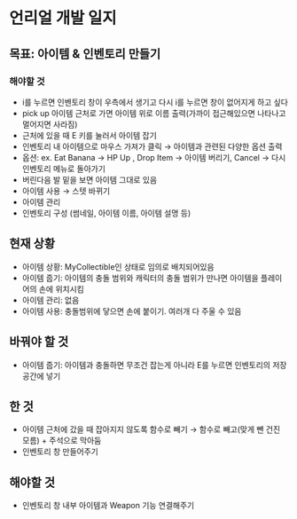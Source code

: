 # 언리얼 개발 일지



## 목표: 아이템 & 인벤토리 만들기

### 해야할 것
  * i를 누르면 인벤토리 창이 우측에서 생기고 다시 i를 누르면 창이 없어지게 하고 싶다
  * pick up 아이템 근처로 가면 아이템 위로 이름 출력(가까이 접근해있으면 나타나고 멀어지면 사라짐)
  * 근처에 있을 때 E 키를 눌러서 아이템 잡기
  * 인벤토리 내 아이템으로 마우스 가져가 클릭 → 아이템과 관련된 다양한 옵션 출력
  * 옵션:  ex. Eat Banana → HP Up , Drop Item → 아이템 버리기, Cancel → 다시 인벤토리 메뉴로 돌아가기
  * 버린다음 발 밑을 보면 아이템 그대로 있음
  * 아이템 사용 → 스텟 바뀌기
  * 아이템 관리
  * 인벤토리 구성 (썸네일, 아이템 이름, 아이템 설명 등)


## 현재 상황

* 아이템 상황: MyCollectible인 상태로 임의로 배치되어있음
* 아이템 줍기: 아이템의 충돌 범위와 캐릭터의 충돌 범위가 만나면 아이템을 플레이어의 손에 위치시킴
* 아이템 관리: 없음
* 아이템 사용: 충돌범위에 닿으면 손에 붙이기. 여러개 다 주울 수 있음


## 바꿔야 할 것

* 아이템 줍기: 아이템과 충돌하면 무조건 잡는게 아니라 E를 누르면 인벤토리의 저장 공간에 넣기


## 한 것

* 아이템 근처에 갔을 때 잡아지지 않도록 함수로 빼기 → 함수로 빼고(맞게 뺀 건진 모름) + 주석으로 막아둠
* 인벤토리 창 만들어주기


## 해야할 것

* 인벤토리 창 내부 아이템과 Weapon 기능 연결해주기

